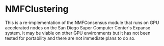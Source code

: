 # NMFClustering

This is a re-implementation of the NMFConsensus module that runs on GPU accelerated nodes on the San Diego Super Computer Center's Expanse system.  It may be viable on other GPU environments but it has not been tested for portability and there are not immediate plans to do so.



